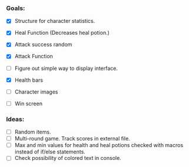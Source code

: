 ### Goals:

- [x] Structure for character statistics.
- [x] Heal Function (Decreases heal potion.)
- [x] Attack success random
- [x] Attack Function
- [ ] Figure out simple way to display interface.
- [x] Health bars
- [ ] Character images
- [ ] Win screen


### Ideas:
- [ ] Random items.
- [ ] Multi-round game. Track scores in external file.
- [ ] Max and min values for health and heal potions checked with macros instead of if/else statements.
- [ ] Check possibility of colored text in console.
